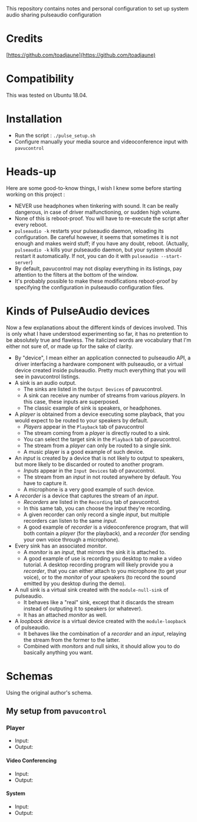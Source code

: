 This repository contains notes and personal configuration to set up system audio sharing pulseaudio configuration

# Credits
[https://github.com/toadjaune](https://github.com/toadjaune)

# Compatibility

This was tested on Ubuntu 18.04.

# Installation

- Run the script : `./pulse_setup.sh`
- Configure manually your media source and videoconference input with `pavucontrol`

# Heads-up

Here are some good-to-know things, I wish I knew some before starting working on this project :
- NEVER use headphones when tinkering with sound. It can be really dangerous, in case of driver malfunctioning, or sudden high volume.
- None of this is reboot-proof. You will have to re-execute the script after every reboot.
- `pulseaudio -k` restarts your pulseaudio daemon, reloading its configuration. Be careful however, it seems that sometimes it is not enough and makes weird stuff; if you have any doubt, reboot. (Actually, `pulseaudio -k` kills your pulseaudio daemon, but your system should restart it automatically. If not, you can do it with `pulseaudio --start-server`)
- By default, pavucontrol may not display everything in its listings, pay attention to the filters at the bottom of the window.
- It's probably possible to make these modifications reboot-proof by specifying the configuration in pulseaudio configuration files.

# Kinds of PulseAudio devices
Now a few explanations about the different kinds of devices involved. This is only what I have understood experimenting so far, it has no pretention to be absolutely true and flawless.
The italicized words are vocabulary that I'm either not sure of, or made up for the sake of clarity.
- By "device", I mean either an application connected to pulseaudio API, a driver interfacing a hardware component with pulseaudio, or a virtual device created inside pulseaudio. Pretty much everything that you will see in pavucontrol listings.
- A sink is an audio output.
  - The sinks are listed in the `Output Devices` of pavucontrol.
  - A sink can receive any number of streams from various _players_. In this case, these inputs are superposed.
  - The classic example of sink is speakers, or headphones.
- A _player_ is obtained from a device executing some playback, that you would expect to be routed to your speakers by default.
  - _Players_ appear in the `Playback` tab of pavucontrol
  - The stream coming from a _player_ is directly routed to a sink.
  - You can select the target sink in the `Playback` tab of pavucontrol.
  - The stream from a _player_ can only be routed to a single sink.
  - A music player is a good example of such device.
- An _input_ is created by a device that is not likely to output to speakers, but more likely to be discarded or routed to another program.
  - _Inputs_ appear in the `Input Devices` tab of pavucontrol.
  - The stream from an _input_ in not routed anywhere by default. You have to capture it.
  - A microphone is a very good example of such device.
- A _recorder_ is a device that captures the stream of an _input_.
  - _Recorders_ are listed in the `Recording` tab of pavucontrol.
  - In this same tab, you can choose the input they're recording.
  - A given recorder can only record a single _input_, but multiple recorders can listen to the same _input_.
  - A good example of _recorder_ is a videoconference program, that will both contain a _player_ (for the playback), and a _recorder_ (for sending your own voice through a microphone).
- Every sink has an associated _monitor_.
  - A _monitor_ is an _input_, that mirrors the sink it is attached to.
  - A good example of use is recording you desktop to make a video tutorial. A desktop recording program will likely provide you a _recorder_, that you can either attach to you microphone (to get your voice), or to the _monitor_ of your speakers (to record the sound emitted by you desktop during the demo).
- A null sink is a virtual sink created with the `module-null-sink` of pulseaudio.
  - It behaves like a "real" sink, except that it discards the stream instead of outputing it to speakers (or whatever).
  - It has an attached _monitor_ as well.
- A _loopback device_ is a virtual device created with the `module-loopback` of pulseaudio.
  - It behaves like the combination of a _recorder_ and an _input_, relaying the stream from the former to the latter.
  - Combined with _monitors_ and null sinks, it should allow you to do basically anything you want.

# Schemas
Using the original author's schema.

## My setup from `pavucontrol`
### Player
- Input:
- Output:
#### Video Conferencing
- Input:
- Output:
#### System
- Input:
- Output:
